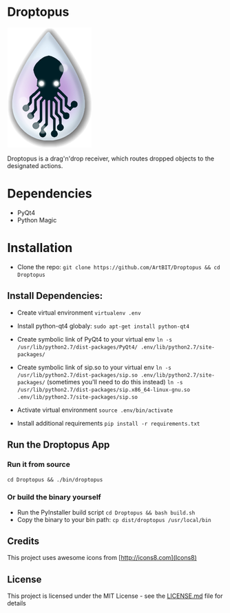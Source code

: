 # Droptopus
![Droptopus Logo](/droptopus/assets/droptopus.png)

Droptopus is a drag'n'drop receiver, which routes dropped objects to the designated actions.

# Dependencies
 - PyQt4
 - Python Magic 

# Installation
 - Clone the repo:
 `git clone https://github.com/ArtBIT/Droptopus && cd Droptopus`

## Install Dependencies:
 - Create virtual environment
    `virtualenv .env`

 - Install python-qt4 globaly:
    `sudo apt-get install python-qt4`

 - Create symbolic link of PyQt4 to your virtual env 
    `ln -s /usr/lib/python2.7/dist-packages/PyQt4/ .env/lib/python2.7/site-packages/`

 - Create symbolic link of sip.so to your virtual env
    `ln -s /usr/lib/python2.7/dist-packages/sip.so .env/lib/python2.7/site-packages/`
     (sometimes you'll need to do this instead)
     `ln -s /usr/lib/python2.7/dist-packages/sip.x86_64-linux-gnu.so .env/lib/python2.7/site-packages/sip.so`

 - Activate virtual environment
    `source .env/bin/activate`

 - Install additional requirements
    `pip install -r requirements.txt`

## Run the Droptopus App

### Run it from source
 `cd Droptopus && ./bin/droptopus`

### Or build the binary yourself
 - Run the PyInstaller build script
 `cd Droptopus && bash build.sh`
 - Copy the binary to your bin path:
 `cp dist/droptopus /usr/local/bin`

## Credits

This project uses awesome icons from [http://icons8.com](Icons8)

## License

This project is licensed under the MIT License - see the [LICENSE.md](LICENSE.md) file for details

